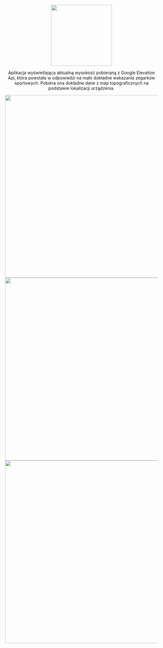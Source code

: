 
<p align="center"><img src="https://github.com/tyburski/Vysoko/assets/129940051/7a4c439a-6a89-4a26-9f94-5ef3d9bef37c" height=200></p>


<p align="center">
Aplikacja wyświetlająca aktualną wysokość pobieraną z Google Elevation Api,
która powstała w odpowiedzi na mało dokładne wskazania zegarków sportowych.
Pobiera ona dokładne dane z map topograficznych na podstawie lokalizacji urządzenia.
</p>

<p align="center"><img src="https://github.com/tyburski/Vysoko/assets/129940051/28c21aa4-0984-4f05-a835-95eb1d3fa8ad" height=600>
<img src="https://github.com/tyburski/Vysoko/assets/129940051/8a0b20c9-27c2-4dd6-b1b2-81b47d5b9e3c" height=600>
<img src="https://github.com/tyburski/Vysoko/assets/129940051/a5d1d3a1-d4b8-404e-9e67-fd7c47c12590" height=600></p>

